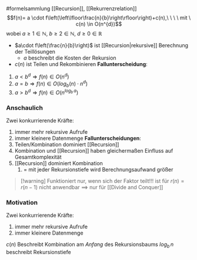 #formelsammlung 
[[Recursion]], [[Rekurrenzrelation]]
$$f(n)= a \cdot f\left(\left\lfloor\frac{n}{b}\right\rfloor\right)+c(n),\ \ \ \ mit \ c(n) \in O(n^{d})$$ wobei $a \geq 1\in \mathbb{N}$,  $b \geq 2 \in \mathbb{N}$,  $d \geq 0 \in \mathbb{R}$ 
- $a\cdot f\left(\frac{n}{b}\right)$ ist [[Recursion|rekursive]] Berechnung der Teillösungen
	- $a$ beschreibt die Kosten der Rekursion
- $c(n)$ ist Teilen und Rekombinieren
 **Fallunterscheidung**:
1. $a < b^{d} \Rightarrow f(n) \in O(n^d)$
2. $a = b \Rightarrow f(n) \in O(log_{b}(n)\cdot n^{d})$ 
3. $a \gt b^{d} \Rightarrow f(n) \in O(n^{log_{b}\, a})$ 

### Anschaulich
Zwei konkurrierende Kräfte:
1. immer mehr rekursive Aufrufe
2. immer kleinere Datenmenge
**Fallunterscheidungen**:
1. Teilen/Kombination dominiert [[Recursion]]
2. Kombination und [[Recursion]] haben gleichermaßen Einfluss auf Gesamtkomplexität
3. [[Recursion]] dominiert Kombination
	1. = mit jeder Rekursionstiefe wird Berechnungsaufwand größer

> [!warning] Funktioniert nur, wenn sich der Faktor teilt!!!
> ist für $r(n) = r(n - 1)$ nicht anwendbar ==> nur für [[Divide and Conquer]]

### Motivation
Zwei konkurrierende Kräfte:
1. immer mehr rekursive Aufrufe
2. immer kleinere Datenmenge

$c(n)$ Beschreibt Kombination am _Anfang_ des Rekursionsbaums
$log_{b}\, n$ beschreibt Rekursionstiefe
